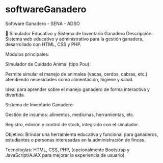# softwareGanadero
Software Ganadero - SENA - ADSO

🐄 Simulador Educativo y Sistema de Inventario Ganadero
Descripción:
Sistema web educativo y administrativo para la gestión ganadera, desarrollado con HTML, CSS y PHP.

Módulos principales:

Simulador de Cuidado Animal (tipo Pou):

Permite simular el manejo de animales (vacas, cerdos, cabras, etc.) atendiendo necesidades como alimentación, higiene y salud.

Ideal para aprender sobre el manejo ganadero de forma interactiva y divertida.

Sistema de Inventario Ganadero:

Gestión de insumos: alimentos, medicinas, herramientas, etc.

Registro, edición y control de stock, integrado con el simulador.

Objetivo:
Brindar una herramienta educativa y funcional para ganaderos, estudiantes o personas interesadas en la administración de fincas.

Tecnologías:
HTML, CSS, PHP, (opcionalmente Bootstrap y JavaScript/AJAX para mejorar la experiencia de usuario).